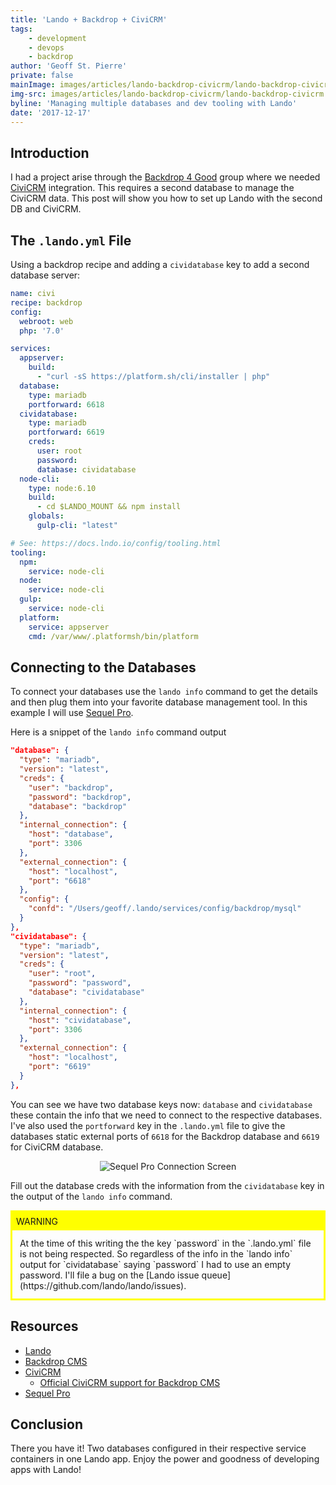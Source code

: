 ```yaml
---
title: 'Lando + Backdrop + CiviCRM'
tags:
    - development
    - devops
    - backdrop
author: 'Geoff St. Pierre'
private: false
mainImage: images/articles/lando-backdrop-civicrm/lando-backdrop-civicrm.jpg
img-src: images/articles/lando-backdrop-civicrm/lando-backdrop-civicrm.jpg
byline: 'Managing multiple databases and dev tooling with Lando'
date: '2017-12-17'
---
```


Introduction
------------

I had a project arise through the [Backdrop 4 Good](https://backdrop4good.org) group where we needed [CiviCRM](https://civicrm.org/) integration. This requires a second database to manage the CiviCRM data. This post will show you how to set up Lando with the second DB and CiviCRM.

The `.lando.yml` File
---------------------

Using a backdrop recipe and adding a `cividatabase` key to add a second database server:

```yaml
name: civi
recipe: backdrop
config:
  webroot: web
  php: '7.0'

services:
  appserver:
    build:
      - "curl -sS https://platform.sh/cli/installer | php"
  database:
    type: mariadb
    portforward: 6618
  cividatabase:
    type: mariadb
    portforward: 6619
    creds:
      user: root
      password:
      database: cividatabase
  node-cli:
    type: node:6.10
    build:
      - cd $LANDO_MOUNT && npm install
    globals:
      gulp-cli: "latest"

# See: https://docs.lndo.io/config/tooling.html
tooling:
  npm:
    service: node-cli
  node:
    service: node-cli
  gulp:
    service: node-cli
  platform:
    service: appserver
    cmd: /var/www/.platformsh/bin/platform

```

Connecting to the Databases
---------------------------

To connect your databases use the `lando info` command to get the details and then plug them into your favorite database management tool. In this example I will use [Sequel Pro](https://www.sequelpro.com/).

Here is a snippet of the `lando info` command output

```json
"database": {
  "type": "mariadb",
  "version": "latest",
  "creds": {
    "user": "backdrop",
    "password": "backdrop",
    "database": "backdrop"
  },
  "internal_connection": {
    "host": "database",
    "port": 3306
  },
  "external_connection": {
    "host": "localhost",
    "port": "6618"
  },
  "config": {
    "confd": "/Users/geoff/.lando/services/config/backdrop/mysql"
  }
},
"cividatabase": {
  "type": "mariadb",
  "version": "latest",
  "creds": {
    "user": "root",
    "password": "password",
    "database": "cividatabase"
  },
  "internal_connection": {
    "host": "cividatabase",
    "port": 3306
  },
  "external_connection": {
    "host": "localhost",
    "port": "6619"
  }
},
```

You can see we have two database keys now: `database` and `cividatabase` these contain the info that we need to connect to the respective databases. I've also used the `portforward` key in the `.lando.yml` file to give the databases static external ports of `6618` for the Backdrop database and `6619` for CiviCRM database.

<center>
  <img alt="Sequel Pro Connection Screen" src="images/articles/lando-backdrop-civicrm/sqlpro-creds.jpg" />
</center>

Fill out the database creds with the information from the `cividatabase` key in the output of the `lando info` command.

<div style="border: medium solid yellow;">
  <div style="background-color: yellow; padding: 6px;">
    WARNING
  </div>
  <div style="padding: 12px;">
    At the time of this writing the the key `password` in the `.lando.yml` file is not being respected. So regardless of the info in the `lando info` output for `cividatabase` saying `password` I had to use an empty password. I'll file a bug on the [Lando issue queue](https://github.com/lando/lando/issues).
  </div>
</div>

Resources
---------

* [Lando](https://docs.devwithlando.io)
* [Backdrop CMS](https://backdropcms.org)
* [CiviCRM](https://civicrm.org)
  * [Official CiviCRM support for Backdrop CMS](https://backdropcms.org/news/official-civicrm-support-backdrop-cms)
* [Sequel Pro](https://www.sequelpro.com)

Conclusion
----------

There you have it! Two databases configured in their respective service containers in one Lando app. Enjoy the power and goodness of developing apps with Lando!
